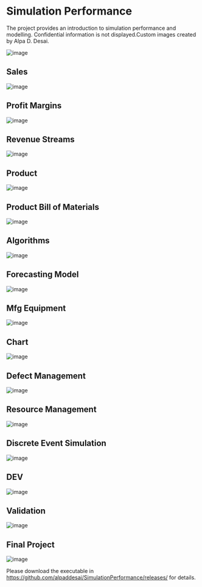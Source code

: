 # Simulation Performance

The project provides an introduction to simulation performance and modelling. Confidential information is not displayed.Custom images created by Alpa D. Desai.

![image](DiscreteEventSimulator.jpg)

## Sales
![image](Sales.jpg)

## Profit Margins
![image](ProfitMargins.jpg)

## Revenue Streams
![image](RevenueStreamsPCBs.jpg)

## Product 
![image](ProductSlide.jpg)

## Product Bill of Materials
![image](ProductSlideII.jpg)

## Algorithms
![image](Algorithms.jpg)

## Forecasting Model 
![image](ForecastingModel.jpg)

## Mfg Equipment
![image](MfgEquipment.jpg)

## Chart
![image](Chart.jpg)

## Defect Management
![image](DefectManagement.jpg)

## Resource Management
![image](ResourceManagement.jpg)

## Discrete Event Simulation 
![image](DiscreteEventSimulation.jpg)

## DEV
![image](DEV.jpg)

## Validation 
![image](Validation.jpg)

## Final Project
![image](FinalProject.jpg)

Please download the executable in https://github.com/alpaddesai/SimulationPerformance/releases/ for details.
